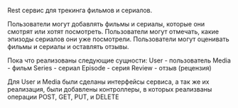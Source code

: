 Rest сервис для трекинга фильмов и сериалов.

Пользователи могут добавлять фильмы и сериалы, которые они смотрят или хотят посмотреть.
Пользователи могут отмечать, какие эпизоды сериалов они уже посмотрели.
Пользователи могут оценивать фильмы и сериалы и оставлять отзывы.

Пока что реализованы следующие сущности:
User - пользователь
Media - фильм
Series - сериал
Episode - серия
Review - отзыв (рецензия)

Для User и Media были сделаны интерфейсы сервиса, а так же их реализация, были добавлены контроллеры, в которых реализваны операции POST, GET, PUT,  и DELETE
